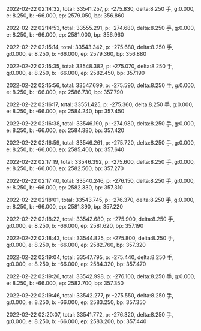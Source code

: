 2022-02-22 02:14:32, total: 33541.257, p: -275.830, delta:8.250 手, g:0.000, e: 8.250, b: -66.000, ep: 2579.050, bp: 356.860

2022-02-22 02:14:53, total: 33555.291, p: -274.680, delta:8.250 手, g:0.000, e: 8.250, b: -66.000, ep: 2581.000, bp: 356.960

2022-02-22 02:15:14, total: 33543.342, p: -275.680, delta:8.250 手, g:0.000, e: 8.250, b: -66.000, ep: 2579.360, bp: 356.880

2022-02-22 02:15:35, total: 33548.382, p: -275.070, delta:8.250 手, g:0.000, e: 8.250, b: -66.000, ep: 2582.450, bp: 357.190

2022-02-22 02:15:56, total: 33547.699, p: -275.590, delta:8.250 手, g:0.000, e: 8.250, b: -66.000, ep: 2586.730, bp: 357.790

2022-02-22 02:16:17, total: 33551.425, p: -275.360, delta:8.250 手, g:0.000, e: 8.250, b: -66.000, ep: 2584.240, bp: 357.450

2022-02-22 02:16:38, total: 33546.190, p: -274.980, delta:8.250 手, g:0.000, e: 8.250, b: -66.000, ep: 2584.380, bp: 357.420

2022-02-22 02:16:59, total: 33546.261, p: -275.720, delta:8.250 手, g:0.000, e: 8.250, b: -66.000, ep: 2585.400, bp: 357.640

2022-02-22 02:17:19, total: 33546.392, p: -275.600, delta:8.250 手, g:0.000, e: 8.250, b: -66.000, ep: 2582.560, bp: 357.270

2022-02-22 02:17:40, total: 33540.246, p: -276.150, delta:8.250 手, g:0.000, e: 8.250, b: -66.000, ep: 2582.330, bp: 357.310

2022-02-22 02:18:01, total: 33543.745, p: -276.370, delta:8.250 手, g:0.000, e: 8.250, b: -66.000, ep: 2581.390, bp: 357.220

2022-02-22 02:18:22, total: 33542.680, p: -275.900, delta:8.250 手, g:0.000, e: 8.250, b: -66.000, ep: 2581.620, bp: 357.190

2022-02-22 02:18:43, total: 33544.825, p: -275.800, delta:8.250 手, g:0.000, e: 8.250, b: -66.000, ep: 2582.760, bp: 357.320

2022-02-22 02:19:04, total: 33547.795, p: -275.440, delta:8.250 手, g:0.000, e: 8.250, b: -66.000, ep: 2584.320, bp: 357.470

2022-02-22 02:19:26, total: 33542.998, p: -276.100, delta:8.250 手, g:0.000, e: 8.250, b: -66.000, ep: 2582.700, bp: 357.350

2022-02-22 02:19:46, total: 33542.277, p: -275.550, delta:8.250 手, g:0.000, e: 8.250, b: -66.000, ep: 2583.250, bp: 357.350

2022-02-22 02:20:07, total: 33541.772, p: -276.320, delta:8.250 手, g:0.000, e: 8.250, b: -66.000, ep: 2583.200, bp: 357.440